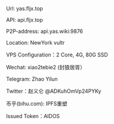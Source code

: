 Url: yas.fljx.top

API: api.fljx.top

P2P-address: api.yas.wiki:9876

Location: NewYork vultr

VPS Configuration：2 Core, 4G, 80G SSD

Wechat: xiao2tebie2 (封狼居胥）

Telegram: Zhao Yilun

Twitter：赵义仑 @ADKuhOmVp24PYKy

币乎(bihu.com): IPFS重塑

Issued Token：AIDOS
